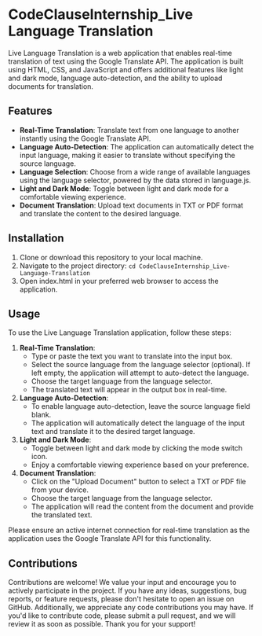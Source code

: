 # CodeClauseInternship_Live Language Translation
Live Language Translation is a web application that enables real-time translation of text using the Google Translate API. The application is built using HTML, CSS, and JavaScript and offers additional features like light and dark mode, language auto-detection, and the ability to upload documents for translation.
<h2>Features</h2>
<ul>
    <li><b>Real-Time Translation</b>: Translate text from one language to another instantly using the Google Translate API.</li>
    <li><b>Language Auto-Detection</b>: The application can automatically detect the input language, making it easier to translate without specifying the source language.</li>
    <li><b>Language Selection</b>: Choose from a wide range of available languages using the language selector, powered by the data stored in language.js.</li>
    <li><b>Light and Dark Mode</b>: Toggle between light and dark mode for a comfortable viewing experience.</li>
    <li><b>Document Translation</b>: Upload text documents in TXT or PDF format and translate the content to the desired language.</li>
</ul>
<h2>Installation</h2>
<ol>
    <li>Clone or download this repository to your local machine.</li>
    <li>Navigate to the project directory: <code>cd CodeClauseInternship_Live-Language-Translation</code></li>
    <li>Open index.html in your preferred web browser to access the application.</li>
</ol>
<h2>Usage</h2>
To use the Live Language Translation application, follow these steps:
<ol>
    <li><b>Real-Time Translation</b>:
    <ul>
        <li>Type or paste the text you want to translate into the input box.</li>
        <li>Select the source language from the language selector (optional). If left empty, the application will attempt to auto-detect the language.</li>
        <li>Choose the target language from the language selector.</li>
        <li>The translated text will appear in the output box in real-time.</li>
    </ul></li>
    <li><b>Language Auto-Detection</b>:
    <ul>
        <li>To enable language auto-detection, leave the source language field blank.</li>
        <li>The application will automatically detect the language of the input text and translate it to the desired target language.</li>
    </ul></li>
    <li><b>Light and Dark Mode</b>:
    <ul>
        <li>Toggle between light and dark mode by clicking the mode switch icon.</li>
        <li>Enjoy a comfortable viewing experience based on your preference.</li>
    </ul></li>
    <li><b>Document Translation</b>:
    <ul>
        <li>Click on the "Upload Document" button to select a TXT or PDF file from your device.</li>
        <li>Choose the target language from the language selector.</li>
        <li>The application will read the content from the document and provide the translated text.</li>
    </ul></li>
</ol>
Please ensure an active internet connection for real-time translation as the application uses the Google Translate API for this functionality.
<h2>Contributions</h2>
Contributions are welcome! We value your input and encourage you to actively participate in the project. If you have any ideas, suggestions, bug reports, or feature requests, please don't hesitate to open an issue on GitHub. Additionally, we appreciate any code contributions you may have. If you'd like to contribute code, please submit a pull request, and we will review it as soon as possible. Thank you for your support!
